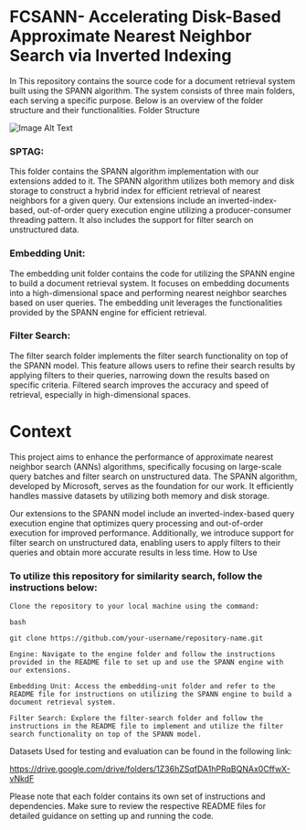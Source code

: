 # FCSANN- Accelerating Disk-Based Approximate Nearest Neighbor Search via Inverted Indexing

In This repository contains the source code for a document retrieval system built using the SPANN algorithm. The system consists of three main folders, each serving a specific purpose. Below is an overview of the folder structure and their functionalities.
Folder Structure

![Image Alt Text]([https://ibb.co/JKC7HqX](https://i.ibb.co/47JTp2B/white.png))

### SPTAG:
This folder contains the SPANN algorithm implementation with our extensions added to it. The SPANN algorithm utilizes both memory and disk storage to construct a hybrid index for efficient retrieval of nearest neighbors for a given query. Our extensions include an inverted-index-based, out-of-order query execution engine utilizing a producer-consumer threading pattern. It also includes the support for filter search on unstructured data.

### Embedding Unit:
The embedding unit folder contains the code for utilizing the SPANN engine to build a document retrieval system. It focuses on embedding documents into a high-dimensional space and performing nearest neighbor searches based on user queries. The embedding unit leverages the functionalities provided by the SPANN engine for efficient retrieval.

### Filter Search:
The filter search folder implements the filter search functionality on top of the SPANN model. This feature allows users to refine their search results by applying filters to their queries, narrowing down the results based on specific criteria. Filtered search improves the accuracy and speed of retrieval, especially in high-dimensional spaces.

# Context

This project aims to enhance the performance of approximate nearest neighbor search (ANNs) algorithms, specifically focusing on large-scale query batches and filter search on unstructured data. The SPANN algorithm, developed by Microsoft, serves as the foundation for our work. It efficiently handles massive datasets by utilizing both memory and disk storage.

Our extensions to the SPANN model include an inverted-index-based query execution engine that optimizes query processing and out-of-order execution for improved performance. Additionally, we introduce support for filter search on unstructured data, enabling users to apply filters to their queries and obtain more accurate results in less time.
How to Use

### To utilize this repository for similarity search, follow the instructions below:

    Clone the repository to your local machine using the command:

    bash

    git clone https://github.com/your-username/repository-name.git

    Engine: Navigate to the engine folder and follow the instructions provided in the README file to set up and use the SPANN engine with our extensions.

    Embedding Unit: Access the embedding-unit folder and refer to the README file for instructions on utilizing the SPANN engine to build a document retrieval system.

    Filter Search: Explore the filter-search folder and follow the instructions in the README file to implement and utilize the filter search functionality on top of the SPANN model.
    
 Datasets Used for testing and evaluation can be found in the following link:
 
 https://drive.google.com/drive/folders/1Z36hZSqfDA1hPRqBQNAx0CffwX-vNkdF

Please note that each folder contains its own set of instructions and dependencies. Make sure to review the respective README files for detailed guidance on setting up and running the code.
